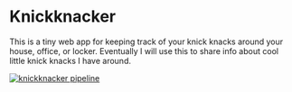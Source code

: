 # Knickknacker

This is a tiny web app for keeping track of your knick knacks around your house, office, or locker. Eventually I will use this to share info about cool little knick knacks I have around.

[![knickknacker pipeline](https://github.com/coffeedome/knickknacker/actions/workflows/cicd.yml/badge.svg)](https://github.com/coffeedome/knickknacker/actions/workflows/cicd.yml)
